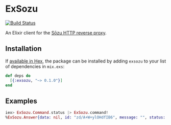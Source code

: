 # ExSozu

[![Build Status](https://travis-ci.org/evuez/exsozu.svg?branch=master)](https://travis-ci.org/evuez/exsozu)

An Elixir client for the [Sōzu HTTP reverse proxy](https://github.com/sozu-proxy/sozu).

## Installation

If [available in Hex](https://hex.pm/docs/publish), the package can be installed
by adding `exsozu` to your list of dependencies in `mix.exs`:

```elixir
def deps do
  [{:exsozu, "~> 0.1.0"}]
end
```

## Examples

```elixir
iex> ExSozu.Command.status |> ExSozu.command!
%ExSozu.Answer{data: nil, id: "zd/A+W+ylOHdfIB6", message: "", status: "OK"}
```
